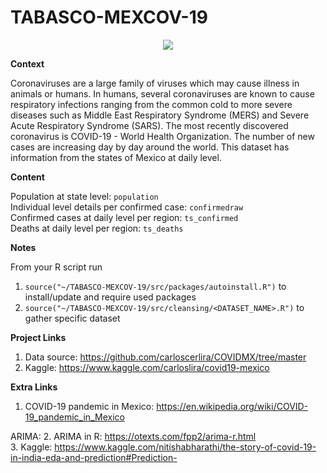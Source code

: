 # TABASCO-MEXCOV-19

<p align="center">
  <img src = "figs/mexico.jpeg"/>
</p>

**Context**

Coronaviruses are a large family of viruses which may cause illness in animals or humans. In humans, several coronaviruses are known to cause respiratory infections ranging from the common cold to more severe diseases such as Middle East Respiratory Syndrome (MERS) and Severe Acute Respiratory Syndrome (SARS). The most recently discovered coronavirus is COVID-19 - World Health Organization. The number of new cases are increasing day by day around the world. This dataset has information from the states of Mexico at daily level.

**Content**

Population at state level: `population` <br/>
Individual level details per confirmed case: `confirmedraw` <br/>
Confirmed cases at daily level per region: `ts_confirmed` <br/>
Deaths at daily level per region: `ts_deaths` <br/>

**Notes**

From your R script run

 1. `source("~/TABASCO-MEXCOV-19/src/packages/autoinstall.R")` to install/update and require used packages <br/>
 2. `source("~/TABASCO-MEXCOV-19/src/cleansing/<DATASET_NAME>.R")` to gather specific dataset <br/>


**Project Links**

  1. Data source: https://github.com/carloscerlira/COVIDMX/tree/master
  2. Kaggle: https://www.kaggle.com/carloslira/covid19-mexico
 
 **Extra Links**
 
  1. COVID-19 pandemic in Mexico: https://en.wikipedia.org/wiki/COVID-19_pandemic_in_Mexico
  
  ARIMA:
  2. ARIMA in R: https://otexts.com/fpp2/arima-r.html <br/>
  3. Kaggle: https://www.kaggle.com/nitishabharathi/the-story-of-covid-19-in-india-eda-and-prediction#Prediction- <br/>
